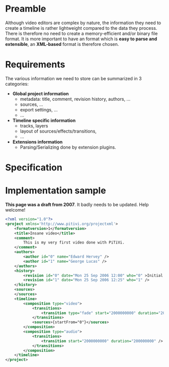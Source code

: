 # Preamble

Although video editors are complex by nature, the information they need
to create a timeline is rather lightweight compared to the data they
process. There is therefore no need to create a memory-efficient and/or
binary file format. It is more important to have an format which is
**easy to parse and extensible**, an **XML-based** format is therefore
chosen.

# Requirements

The various information we need to store can be summarized in 3
categories:

-   **Global project information**
    -   metadata: title, comment, revision history, authors, ...
    -   sources, ...
    -   export settings, ...
    -   ...
-   **Timeline specific information**
    -   tracks, layers
    -   layout of sources/effects/transitions,
    -   ...
-   **Extensions information**
    -   Parsing/Serializing done by extension plugins.

# Specification

# Implementation sample

**This page was a draft from 2007**. It badly needs to be updated. Help
welcome!

``` xml
<?xml version="1.0"?>
<project xmlns='http://www.pitivi.org/projectxml'>
    <formatversion>1</formatversion>
    <title>Insane video</title>
    <comment>
        This is my very first video done with PiTiVi.
    </comment>
    <authors>
        <author id="0" name="Edward Hervey" />
        <author id="1" name="George Lucas" />
    </authors>
    <history>
        <revision id="0" date="Mon 25 Sep 2006 12:00" who="0" >Initial version</revision>
        <revision id="1" date="Mon 25 Sep 2006 12:25" who="1" />
    </history>
    <sources>
    </sources>
    <timeline>
        <composition type="video">
            <transitions>
                <transition type="fade" start="2000000000" duration="2000000000" />
            </transitions>
            <sources>{startFrom="0"}</sources>
        </composition>
        <composition type="audio">
            <transitions>
                <transition start="2000000000" duration="200000000" />
            </transitions>
        </composition>
    </timeline>
</project>
```
